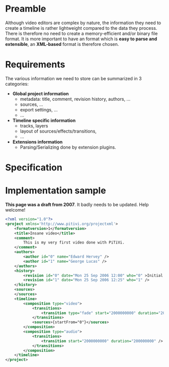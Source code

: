 # Preamble

Although video editors are complex by nature, the information they need
to create a timeline is rather lightweight compared to the data they
process. There is therefore no need to create a memory-efficient and/or
binary file format. It is more important to have an format which is
**easy to parse and extensible**, an **XML-based** format is therefore
chosen.

# Requirements

The various information we need to store can be summarized in 3
categories:

-   **Global project information**
    -   metadata: title, comment, revision history, authors, ...
    -   sources, ...
    -   export settings, ...
    -   ...
-   **Timeline specific information**
    -   tracks, layers
    -   layout of sources/effects/transitions,
    -   ...
-   **Extensions information**
    -   Parsing/Serializing done by extension plugins.

# Specification

# Implementation sample

**This page was a draft from 2007**. It badly needs to be updated. Help
welcome!

``` xml
<?xml version="1.0"?>
<project xmlns='http://www.pitivi.org/projectxml'>
    <formatversion>1</formatversion>
    <title>Insane video</title>
    <comment>
        This is my very first video done with PiTiVi.
    </comment>
    <authors>
        <author id="0" name="Edward Hervey" />
        <author id="1" name="George Lucas" />
    </authors>
    <history>
        <revision id="0" date="Mon 25 Sep 2006 12:00" who="0" >Initial version</revision>
        <revision id="1" date="Mon 25 Sep 2006 12:25" who="1" />
    </history>
    <sources>
    </sources>
    <timeline>
        <composition type="video">
            <transitions>
                <transition type="fade" start="2000000000" duration="2000000000" />
            </transitions>
            <sources>{startFrom="0"}</sources>
        </composition>
        <composition type="audio">
            <transitions>
                <transition start="2000000000" duration="200000000" />
            </transitions>
        </composition>
    </timeline>
</project>
```
